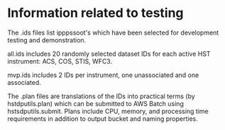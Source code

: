 # Information related to testing

The .ids files list ipppssoot's which have been selected for development testing
and demonstration.

all.ids includes 20 randomly selected dataset IDs for each active HST instrument: ACS, COS, STIS, WFC3.

mvp.ids includes 2 IDs per instrument, one unassociated and one associated.

The .plan files are translations of the IDs into practical terms (by hstdputils.plan)
which can be submitted to AWS Batch using hstsdputils.submit.  Plans include CPU, memory,
and processing time requirements in addition to output bucket and naming properties.

